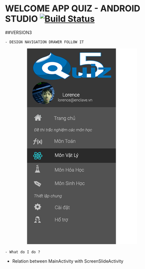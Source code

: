 # WELCOME APP QUIZ - ANDROID STUDIO [![Build Status](https://travis-ci.org/nomensa/jquery.hide-show.svg)](https://travis-ci.org/nomensa/jquery.hide-show.svg?branch=master)

##VERSION3

    - DESIGN NAVIGATION DRAWER FOLLOW IT
<p align="center">
  <img src="https://github.com/danisluis6/App-Quiz/blob/version1/NavigationDrawer.png">
</p>

    - What do I do ?
   + Relation between MainActivity with ScreenSlideActivity
